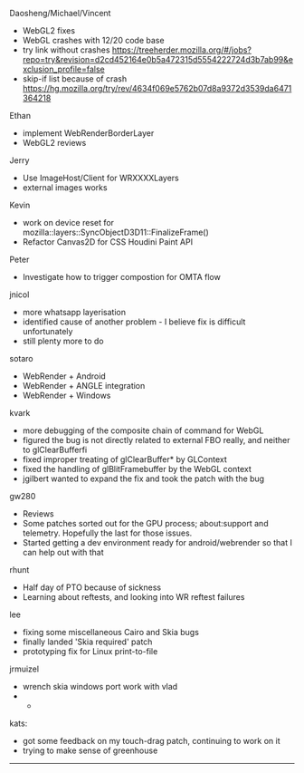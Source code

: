 Daosheng/Michael/Vincent
* WebGL2 fixes
* WebGL crashes with 12/20 code base
* try link without crashes https://treeherder.mozilla.org/#/jobs?repo=try&revision=d2cd452164e0b5a472315d5554222724d3b7ab99&exclusion_profile=false
* ​skip-if list because of crash https://hg.mozilla.org/try/rev/4634f069e5762b07d8a9372d3539da6471364218

Ethan
* implement WebRenderBorderLayer
*  WebGL2 reviews

Jerry
* Use ImageHost/Client for WRXXXXLayers
* external images works

Kevin
* work on device reset for mozilla::layers::SyncObjectD3D11::FinalizeFrame()
* Refactor Canvas2D for CSS Houdini Paint API

Peter
* Investigate how to trigger compostion for OMTA flow



jnicol
* more whatsapp layerisation
* identified cause of another problem - I believe fix is difficult unfortunately
* still plenty more to do



sotaro
* WebRender + Android
* WebRender + ANGLE integration
* WebRender + Windows



kvark
* more debugging of the composite chain of command for WebGL
* figured the bug is not directly related to external FBO really, and neither to glClearBufferfi
* fixed improper treating of glClearBuffer* by GLContext
* fixed the handling of glBlitFramebuffer by the WebGL context
* jgilbert wanted to expand the fix and took the patch with the bug



gw280
* Reviews
* Some patches sorted out for the GPU process; about:support and telemetry. Hopefully the last for those issues.
* Started getting a dev environment ready for android/webrender so that I can help out with that



rhunt
* Half day of PTO because of sickness
* Learning about reftests, and looking into WR reftest failures



lee
* fixing some miscellaneous Cairo and Skia bugs
* finally landed 'Skia required' patch
* prototyping fix for Linux print-to-file



jrmuizel
* wrench skia windows port work with vlad
* * 


kats:
* got some feedback on my touch-drag patch, continuing to work on it
* trying to make sense of greenhouse





________________


